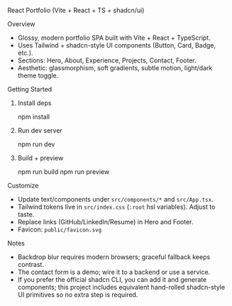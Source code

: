 React Portfolio (Vite + React + TS + shadcn/ui)

Overview

- Glossy, modern portfolio SPA built with Vite + React + TypeScript.
- Uses Tailwind + shadcn-style UI components (Button, Card, Badge, etc.).
- Sections: Hero, About, Experience, Projects, Contact, Footer.
- Aesthetic: glassmorphism, soft gradients, subtle motion, light/dark theme toggle.

Getting Started

1) Install deps

   npm install

2) Run dev server

   npm run dev

3) Build + preview

   npm run build
   npm run preview

Customize

- Update text/components under `src/components/*` and `src/App.tsx`.
- Tailwind tokens live in `src/index.css` (`:root` hsl variables). Adjust to taste.
- Replace links (GitHub/LinkedIn/Resume) in Hero and Footer.
- Favicon: `public/favicon.svg`

Notes

- Backdrop blur requires modern browsers; graceful fallback keeps contrast.
- The contact form is a demo; wire it to a backend or use a service.
- If you prefer the official shadcn CLI, you can add it and generate components; this project includes equivalent hand-rolled shadcn-style UI primitives so no extra step is required.

